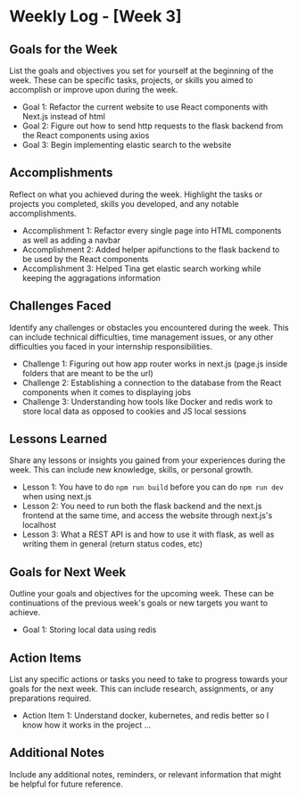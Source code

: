 # Weekly Log - [Week 3]

## Goals for the Week

List the goals and objectives you set for yourself at the beginning of the week. These can be specific tasks, projects, or skills you aimed to accomplish or improve upon during the week.

- Goal 1: Refactor the current website to use React components with Next.js instead of html
- Goal 2: Figure out how to send http requests to the flask backend from the React components using axios
- Goal 3: Begin implementing elastic search to the website

## Accomplishments

Reflect on what you achieved during the week. Highlight the tasks or projects you completed, skills you developed, and any notable accomplishments.

- Accomplishment 1: Refactor every single page into HTML components as well as adding a navbar
- Accomplishment 2: Added helper apifunctions to the flask backend to be used by the React components
- Accomplishment 3: Helped Tina get elastic search working while keeping the aggragations information 

## Challenges Faced

Identify any challenges or obstacles you encountered during the week. This can include technical difficulties, time management issues, or any other difficulties you faced in your internship responsibilities.

- Challenge 1: Figuring out how app router works in next.js (page.js inside folders that are meant to be the url)
- Challenge 2: Establishing a connection to the database from the React components when it comes to displaying jobs
- Challenge 3: Understanding how tools like Docker and redis work to store local data as opposed to cookies and JS local sessions

## Lessons Learned

Share any lessons or insights you gained from your experiences during the week. This can include new knowledge, skills, or personal growth.

- Lesson 1: You have to do `npm run build` before you can do `npm run dev` when using next.js
- Lesson 2: You need to run both the flask backend and the next.js frontend at the same time, and access the website through next.js's localhost
- Lesson 3: What a REST API is and how to use it with flask, as well as writing them in general (return status codes, etc)

## Goals for Next Week

Outline your goals and objectives for the upcoming week. These can be continuations of the previous week's goals or new targets you want to achieve.

- Goal 1: Storing local data using redis 
## Action Items

List any specific actions or tasks you need to take to progress towards your goals for the next week. This can include research, assignments, or any preparations required.

- Action Item 1: Understand docker, kubernetes, and redis better so I know how it works in the project
...

## Additional Notes

Include any additional notes, reminders, or relevant information that might be helpful for future reference.